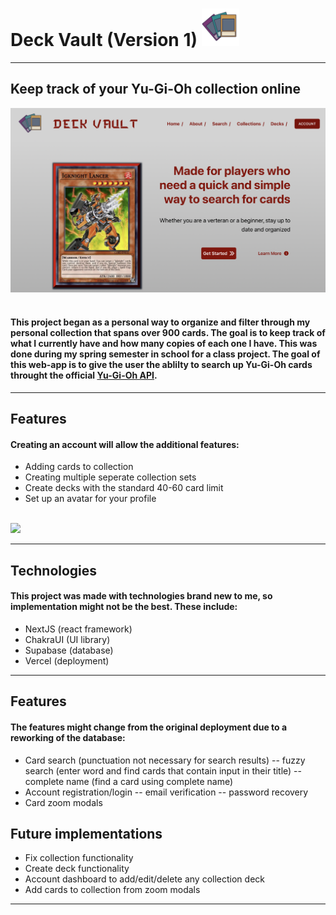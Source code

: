# Deck Vault (Version 1) <img src='/public/images/logo.png' width='60'>
<hr>

## Keep track of your Yu-Gi-Oh collection online

<img src='/public/images/landingPage.png'><br><br>

#### This project began as a personal way to organize and filter through my personal collection that spans over 900 cards. The goal is to keep track of what I currently have and how many copies of each one I have. This was done during my spring semester in school for a class project. The goal of this web-app is to give the user the ablilty to search up Yu-Gi-Oh cards throught the official [Yu-Gi-Oh API](https://ygoprodeck.com/api-guide/).
<hr>

## Features
#### Creating an account will allow the additional features: 
- Adding cards to collection
- Creating multiple seperate collection sets
- Create decks with the standard 40-60 card limit
- Set up an avatar for your profile
<br>
<img src='/public/images/sampleSearch.gif'>
<hr>

## Technologies
#### This project was made with technologies brand new to me, so implementation might not be the best. These include: 
- NextJS (react framework)
- ChakraUI (UI library)
- Supabase (database)
- Vercel (deployment)

<hr>

## Features
#### The features might change from the original deployment due to a reworking of the database:
- Card search (punctuation not necessary for search results)
-- fuzzy search (enter word and find cards that contain input in their title)
-- complete name (find a card using complete name)
- Account registration/login
-- email verification 
-- password recovery
- Card zoom modals

## Future implementations
- Fix collection functionality
- Create deck functionality
- Account dashboard to add/edit/delete any collection deck
- Add cards to collection from zoom modals

<hr>

